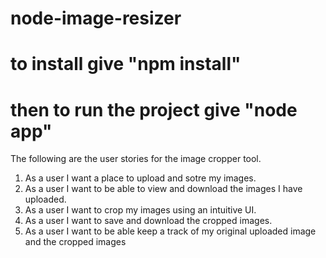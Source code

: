 # node-image-resizer
# to install give "npm install"
# then to run the project give "node app"

The following are the user stories for the image cropper tool.

1. As a user I want a place to upload and sotre my images.
2. As a user I want to be able to view and download the images I have uploaded.
3. As a user I want to crop my images using an intuitive UI.
4. As a user I want to save and download the cropped images.
5. As a user I want to be able keep a track of my original uploaded image and the cropped images